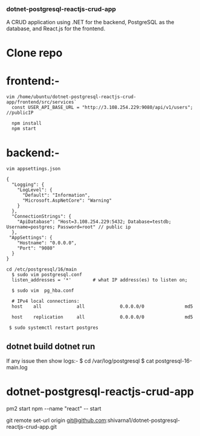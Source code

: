 ### dotnet-postgresql-reactjs-crud-app
A CRUD application using .NET for the backend, PostgreSQL as the database, and React.js for the frontend.

# Clone repo
# frontend:-
```
vim /home/ubuntu/dotnet-postgresql-reactjs-crud-app/frontend/src/services`
  const USER_API_BASE_URL = "http://3.108.254.229:9080/api/v1/users";  //publicIP
```
```
  npm install
  npm start
```

# backend:-
```
vim appsettings.json

{
  "Logging": {
    "LogLevel": {
      "Default": "Information",
      "Microsoft.AspNetCore": "Warning"
    }
  },
  "ConnectionStrings": {
    "ApiDatabase": "Host=3.108.254.229:5432; Database=testdb; Username=postgres; Password=root" // public ip
  },
 "AppSettings": {
    "Hostname": "0.0.0.0",
    "Port": "9080"
  }
}
```
```
cd /etc/postgresql/16/main
  $ sudo vim postgresql.conf 
  listen_addresses = '*'		# what IP address(es) to listen on;

  $ sudo vim  pg_hba.conf

  # IPv4 local connections:
  host    all             all             0.0.0.0/0               md5

  host    replication     all             0.0.0.0/0               md5

 $ sudo systemctl restart postgres 
```

dotnet build
dotnet run
--------------------------------------------------------------------------------------------------------
If any issue then show logs:-
$ cd /var/log/postgresql 
$ cat postgresql-16-main.log

# dotnet-postgresql-reactjs-crud-app
pm2 start npm --name "react" -- start

git remote set-url origin git@github.com:shivarna1/dotnet-postgresql-reactjs-crud-app.git
